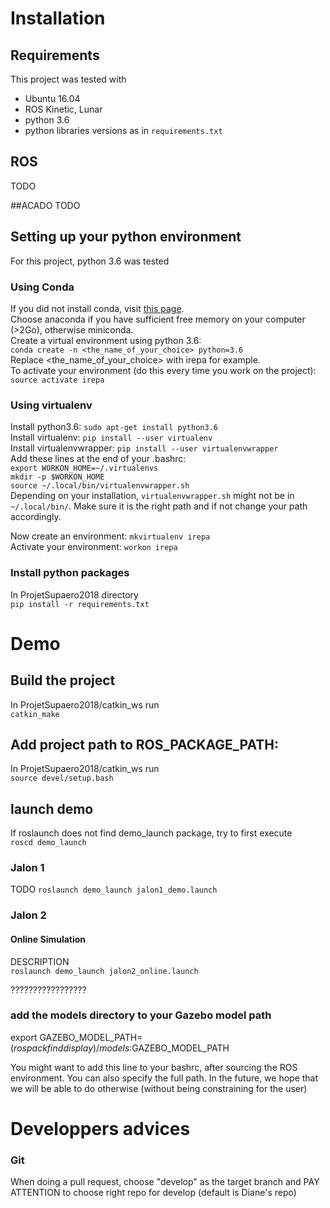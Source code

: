# Installation
## Requirements
This project was tested with
* Ubuntu 16.04
* ROS Kinetic, Lunar
* python 3.6
* python libraries versions as in `requirements.txt`

## ROS
TODO

##ACADO
TODO

## Setting up your python environment
For this project, python 3.6 was tested  
### Using Conda
If you did not install conda, visit [this page](https://conda.io/docs/user-guide/install/linux.html#install-linux-silent).  
Choose anaconda if you have sufficient free memory on your computer (>2Go), otherwise miniconda.   
Create a virtual environment using python 3.6:   
`conda create -n <the_name_of_your_choice> python=3.6`  
Replace <the_name_of_your_choice> with irepa for example.  
To activate your environment (do this every time you work on the project): `source activate irepa`   

### Using virtualenv
Install python3.6: `sudo apt-get install python3.6`  
Install virtualenv: `pip install --user virtualenv`  
Install virtualenvwrapper: `pip install --user virtualenvwrapper`  
Add these lines at the end of your .bashrc:   
`export WORKON_HOME=~/.virtualenvs`  
`mkdir -p $WORKON_HOME`  
`source ~/.local/bin/virtualenvwrapper.sh`  
Depending on your installation, `virtualenvwrapper.sh` might not be in
`~/.local/bin/`. Make sure it is the right path and if not change your path accordingly.

Now create an environment:  `mkvirtualenv irepa`  
Activate your environment: `workon irepa`

### Install python packages
In ProjetSupaero2018 directory  
`pip install -r requirements.txt`  

# Demo
## Build the project
In ProjetSupaero2018/catkin_ws run  
`catkin_make`

## Add project path to ROS_PACKAGE_PATH:
In ProjetSupaero2018/catkin_ws run  
`source devel/setup.bash`

## launch demo
If roslaunch does not find demo_launch package, try to first execute  
`roscd demo_launch`  

### Jalon 1
TODO
`roslaunch demo_launch jalon1_demo.launch`


### Jalon 2
#### Online Simulation
DESCRIPTION  
`roslaunch demo_launch jalon2_online.launch`


?????????????????
### add the models directory to your Gazebo model path
export GAZEBO_MODEL_PATH=$(rospack find display)/models:$GAZEBO_MODEL_PATH

You might want to add this line to your bashrc, after sourcing the ROS environment. You can also specify the full path. In the future, we hope that we will be able to do otherwise (without being constraining for the user)


# Developpers advices
### Git
When doing a pull request, choose "develop" as the target branch and PAY ATTENTION to
choose right repo for develop (default is Diane's repo)
